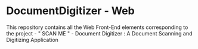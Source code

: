 # DocumentDigitizer - Web

This repository contains all the Web Front-End elements corresponding to the project - " SCAN ME " -  Document Digitizer : A Document Scanning and Digitizing Application 

